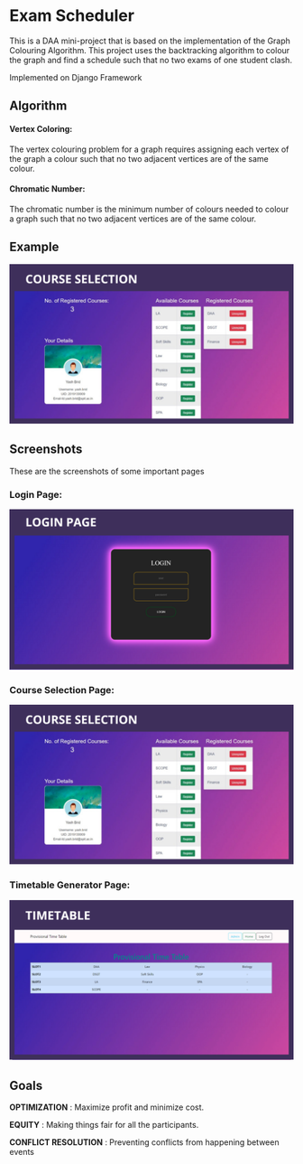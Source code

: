 
# Exam Scheduler

This is a DAA mini-project that is based on the implementation of the Graph Colouring Algorithm. This project uses the backtracking algorithm to colour the graph and find a schedule such that no two exams of one student clash.

Implemented on Django Framework

## Algorithm
#### Vertex Coloring: 
The vertex colouring problem for a graph requires assigning each vertex of the graph a colour such that no two adjacent vertices are of the same colour.

#### Chromatic Number: 
The chromatic number is the minimum number of colours needed to colour a graph such that no two adjacent vertices are of the same colour.

## Example

![Example](http://github.com/adwait-hegde/exam-scheduler/blob/main/images/courseselect.png)

## Screenshots
These are the screenshots of some important pages

### Login Page:

![Login Page](http://github.com/adwait-hegde/exam-scheduler/blob/main/images/login.png)

### Course Selection Page:

![Course Select](http://github.com/adwait-hegde/exam-scheduler/blob/main/images/courseselect.png)


### Timetable Generator Page:

![Timetable](http://github.com/adwait-hegde/exam-scheduler/blob/main/images/timetable.png)

## Goals

**OPTIMIZATION** : Maximize profit and minimize cost.

**EQUITY** : Making things fair for all the participants.

**CONFLICT RESOLUTION** : Preventing conflicts from happening between events


